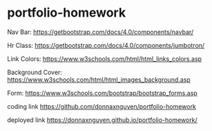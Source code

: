 # portfolio-homework

Nav Bar: 
https://getbootstrap.com/docs/4.0/components/navbar/

Hr Class:
https://getbootstrap.com/docs/4.0/components/jumbotron/

Link Colors:
https://www.w3schools.com/html/html_links_colors.asp

Background Cover: 
https://www.w3schools.com/html/html_images_background.asp

Form:
https://www.w3schools.com/bootstrap/bootstrap_forms.asp


coding link
https://github.com/donnaxnguyen/portfolio-homework

deployed link
https://donnaxnguyen.github.io/portfolio-homework/

